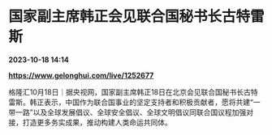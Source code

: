 # 国家副主席韩正会见联合国秘书长古特雷斯

**2023-10-18 14:14**

**https://www.gelonghui.com/live/1252677**

格隆汇10月18日｜据央视网，国家副主席韩正18日在北京会见联合国秘书长古特雷斯。韩正表示，中国作为联合国事业的坚定支持者和积极贡献者，愿将共建“一带一路”以及全球发展倡议、全球安全倡议、全球文明倡议同联合国议程加强对接，打造更多务实成果，推动构建人类命运共同体。